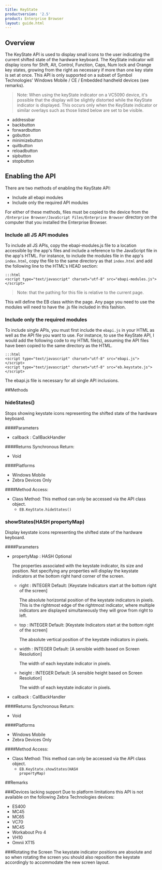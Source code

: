 ```yaml
---
title: KeyState
productversion: '2.5'
product: Enterprise Browser
layout: guide.html
---
```



## Overview
The KeyState API is used to display small icons to the user indicating the current shifted state of the hardware keyboard. The KeyState indicator will display icons for Shift, Alt, Control, Function, Caps, Num lock and Orange key states, growing from the right as necessary if more than one key state is set at once. This API is only supported on a subset of Symbol Technologies' Windows Mobile / CE / Embedded handheld devices (see remarks).

> Note: When using the keyState indicator on a VC5090 device, it's possible that the display will be slightly distorted while the KeyState indicator is displayed. This occurs only when the KeyState indicator or similar overlays such as those listed below are set to be visible.
* addressbar
* backbutton
* forwardbutton
* gobutton
* minimizebutton
* quitbutton
* reloadbutton
* sipbutton
* stopbutton
        
## Enabling the API
There are two methods of enabling the KeyState API: 

* Include all ebapi modules 
* Include only the required API modules 

For either of these methods, files must be copied to the device from the `/Enterprise Browser/JavaScript Files/Enterprise Browser` directory on the computer that you installed the Enterprise Browser.

### Include all JS API modules
To include all JS APIs, copy the ebapi-modules.js file to a location accessible by the app's files and include a reference to the JavaScript file in the app's HTML. For instance, to include the modules file in the app's `index.html`, copy the file to the same directory as that `index.html` and add the following line to the HTML's HEAD section:

    :::html
    <script type="text/javascript" charset="utf-8" src="ebapi-modules.js"></script>

> Note: that the pathing for this file is relative to the current page.

This will define the EB class within the page. Any page you need to use the modules will need to have the .js file included in this fashion.

### Include only the required modules
To include single APIs, you must first include the `ebapi.js` in your HTML as well as the API file you want to use. For instance, to use the KeyState API, I would add the following code to my HTML file(s), assuming the API files have been copied to the same directory as the HTML.

    :::html
    <script type="text/javascript" charset="utf-8" src="ebapi.js"></script>
    <script type="text/javascript" charset="utf-8" src="eb.keystate.js"></script>

The ebapi.js file is necessary for all single API inclusions.
        


##Methods



### hideStates()
Stops showing keystate icons representing the shifted state of the hardware keyboard.

####Parameters
<ul><li>callback : <span class='text-info'>CallBackHandler</span></li></ul>

####Returns
Synchronous Return:

* Void

####Platforms

* Windows Mobile
* Zebra Devices Only

####Method Access:

* Class Method: This method can only be accessed via the API class object. 
	* <code>EB.KeyState.hideStates()</code> 


### showStates(<span class="text-info">HASH</span> propertyMap)
Display keystate icons representing the shifted state of the hardware keyboard.

####Parameters
<ul><li>propertyMap : <span class='text-info'>HASH</span> <span class='label label-info'>Optional</span><p>The properties associated with the keystate indicator, its size and position. Not specifying any properties will display the keystate indicators at the bottom right hand corner of the screen.</p></li><ul><li>right : <span class='text-info'>INTEGER</span><span class='label '> Default: [Keystate Indicators start at the bottom right of the screen]</span><p>The absolute horizontal position of the keystate indicators in pixels. This is the rightmost edge of the rightmost indicator, where multiple indicators are displayed simultaneously they will grow from right to left. </p></li><li>top : <span class='text-info'>INTEGER</span><span class='label '> Default: [Keystate Indicators start at the bottom right of the screen]</span><p>The absolute vertical position of the keystate indicators in pixels. </p></li><li>width : <span class='text-info'>INTEGER</span><span class='label '> Default: [A sensible width based on Screen Resolution]</span><p>The width of each keystate indicator in pixels. </p></li><li>height : <span class='text-info'>INTEGER</span><span class='label '> Default: [A sensible height based on Screen Resolution]</span><p>The width of each keystate indicator in pixels. </p></li></ul><li>callback : <span class='text-info'>CallBackHandler</span></li></ul>

####Returns
Synchronous Return:

* Void

####Platforms

* Windows Mobile
* Zebra Devices Only

####Method Access:

* Class Method: This method can only be accessed via the API class object. 
	* <code>EB.KeyState.showStates(<span class="text-info">HASH</span> propertyMap)</code> 


##Remarks



###Devices lacking support
Due to platform limitations this API is not available on the following Zebra Technologies devices:

* ES400
* MC45
* MC65
* VC70
* MC45
* Workabout Pro 4
* VH10
* Omnii XT15

###Rotating the Screen
The keystate indicator positions are absolute and so when rotating the screen you should also reposition the keystate accordingly to accommodate the new screen layout.